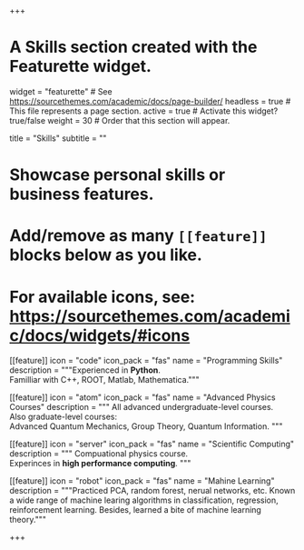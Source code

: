 +++
# A Skills section created with the Featurette widget.
widget = "featurette"  # See https://sourcethemes.com/academic/docs/page-builder/
headless = true  # This file represents a page section.
active = true  # Activate this widget? true/false
weight = 30  # Order that this section will appear.

title = "Skills"
subtitle = ""

# Showcase personal skills or business features.
# 
# Add/remove as many `[[feature]]` blocks below as you like.
# 
# For available icons, see: https://sourcethemes.com/academic/docs/widgets/#icons

[[feature]]
  icon = "code"
  icon_pack = "fas"
  name = "Programming Skills"
  description = """Experienced in **Python**.<br/>
  Familliar with C++, ROOT, Matlab, Mathematica."""
  
[[feature]]
  icon = "atom"
  icon_pack = "fas"
  name = "Advanced Physics Courses"
  description = """
  All advanced undergraduate-level courses.<br/> Also graduate-level courses:<br/> Advanced Quantum Mechanics, Group Theory, Quantum Information.
  """ 

[[feature]]
  icon = "server"
  icon_pack = "fas"
  name = "Scientific Computing"
  description = """
  Compuational physics course.<br/> Experinces in **high performance computing**.
  """
  
[[feature]]
  icon = "robot"
  icon_pack = "fas"
  name = "Mahine Learning"
  description = """Practiced PCA, random forest, nerual networks, etc. Known a wide range of machine learing algorithms in classification, regression, reinforcement learning. Besides, learned a bite of machine learning theory."""

  

+++
